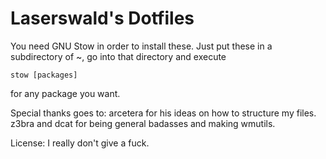 Laserswald's Dotfiles
=====================

You need GNU Stow in order to install these. Just put these in a subdirectory of ~, go into that directory and execute

    stow [packages]

for any package you want.

Special thanks goes to:
    arcetera for his ideas on how to structure my files.
    z3bra and dcat for being general badasses and making wmutils. 

License:
I really don't give a fuck.
